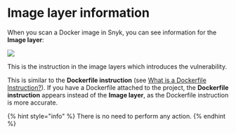 # Image layer information

When you scan a Docker image in Snyk, you can see information for the **Image layer**:

![](../../../.gitbook/assets/screenshot\_2021-02-12\_at\_15.55.03.png)

This is the instruction in the image layers which introduces the vulnerability.

This is similar to the **Dockerfile instruction** (see [What is a Dockerfile Instruction?](../scan-your-dockerfile/what-is-a-dockerfile-instruction.md)). If you have a Dockerfile attached to the project, the **Dockerfile instruction** appears instead of the **Image layer**, as the Dockerfile instruction is more accurate.

{% hint style="info" %}
There is no need to perform any action.
{% endhint %}

